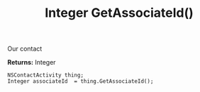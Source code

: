 ﻿---
uid: crmscript_ref_NSContactActivity_GetAssociateId
title: Integer GetAssociateId()
intellisense: NSContactActivity.GetAssociateId
keywords: NSContactActivity, GetAssociateId
so.topic: reference
---

Our contact

**Returns:** Integer


```crmscript
NSContactActivity thing;
Integer associateId  = thing.GetAssociateId();
```



